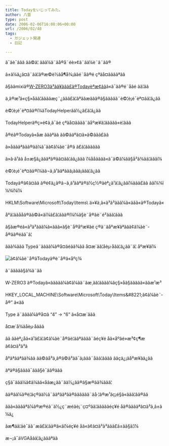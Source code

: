 ```yaml
---
title: Todayをいじってみた。
author: 八雲
type: post
date: 2006-02-06T16:08:06+00:00
url: /2006/02/48
tags:
  - ガジェット関連
  - 日記

---
```

ã¯ãè¯ããã ãã©â¦ ããã¼ã¨ãå®å¨éè»¢ã¨ãä¼è¨ã¨ãã®
  
ã±ã¼ã¿ã¤ã¨ãã¦ã®æ©è½ãå¶å¾¡ããé¨åã®é çªãå¤ããããªãã
  
ã§ããmixiã®[W-ZERO3ã³ãã¥ããã£ã®Todayèªæ¢ãã][1]ã«ã¯ãã®é¨åãé ãã¦ãã
  
ä¸ã®æ¹ã«ç§»åãã¦ããããæç¨¿ããã£ã¦ãªããæããã®ã§ããããã¨è©¦è¡é¯èª¤ãã¦ã¿ãã

è©¦è¡é¯èª¤ãã®ï¼ãTodayHelperãä½¿ã£ã¦ã¿ãã
  
TodayHelperã®ç»é¢ä¸ã¯ãé çªãå¤ãããã¨ãåºæ¥ã¦ããããã«è¦ããã
  
å®éã®Todayã«åæ ãããªãã ãã©ãäºã¤ã»ã©ããã£ãã
  
ã»åãããªããã®ãã¼ã¯âã¢ã¼ãè¨­å®â ã£ã¦ãããããã
  
ã»ã·ã¹ãã å±æ§ã¿ãããªã®ãã¤ãã¦ãã¿ããã ï¼ååãããã«ã¯ã©ã¼ãã§å²ã¾ãã¦ãããï¼

è©¦è¡é¯èª¤ãã®ï¼ãã¬ã¸ã¹ããªããã¡ããã¡ããã¦ã¿ãã
  
Todayã®ã¢ã¤ãã ã®é¢ä¿ã®ã¬ã¸ã¹ããªã®ä½ç½®ãèª¿ã¹ã¦ã¿ããï¼ããã£ãã ããï¼¾ï¼¾ï¼ï¼
  
HKLM\Software\Microsoft\Today\Items\ ä»¥ä¸ã«ã³ã³ãã­ã¼ã«ããã«ã®Todayã«
  
åºã¦ããååã®ãã©ã«ãï¼ã£ã¦ããã®ï¼ï¼ã§è¨­å®ãè¨é²ããã¦ããã
  
ã§ãæ®éã«ã³ã³ãã­ã¼ã«ããã«ã§è¨­å®åºæ¥ãé ç®ã¨ãåºæ¥ãªãâã¢ã¼ãè¨­å®âã®éãã¯â¦
  
ããã¾ããã Typeã¨ããã­ã¼ã®å¤ãéãã¾ãã å¤æ´ãã¦åèµ·åãã¦ã¿ãã¨â¦ åºæ¥ãï¼
  
![ã¢ã¼ãè¨å®ãTodayã®è¨å®ã«åºç¾][2]
  
ã¨ããããã§ã¾ã¨ãã

W-ZERO3 ã®Todayã«ããããã¼ã¢ã¼ãã¨ãæ¸ãã¦ãããã¼ãç§»åã§ããããã«ããæ¹æ³

HKEY\_LOCAL\_MACHINE\Software\Microsoft\Today\Items\&#8221;ã¢ã¼ãè¨­å®&#8221; ã«ãã
  
Type ã¨ããã­ã¼ã®å¤ã &#8220;4&#8221; -> &#8220;6&#8221; ã«å¤æ´ããã

å¤æ´å¾ãåèµ·åããã

ãã ããèª¿å­ã«ä¹ã£ã¦ã¢ã¼ãè¨­å®ãè¦ããªãããã¨ãéç¥é åã«åºãé»æ³¢ç¶æã¢ã¤ã³ã³ã
  
åºãªããªãã¾ãã ãã©ãå³ä¸ã®ã©ã³ãã¯ã¡ããã¨åãã¦ãããã ããçä¿¡ãåºæ¥ãã¿ãã
  
ãªã®ã§ãããã¯ããã§è¯ãã®ããã
  
ç§ã¯ããã¼ã¢ã¼ãã«åãæ¿ãã¨ãä½¿ãã®ã§æ®ãã¾ããâ¦
  
ãã®ãã¼ã®è¦ãç®ãä½ã¨ããªããªãã®ãã­ãããã¨ãå·¦ã®æ¹ãç¡é§ã«ããã¦ãã®ãã
  
ããã«ããããªã¼ã®æ®éã¨ä½¿ç¨æéãè¡¨ç¤ºãã¦ãããããéç¥é åã®ããããªã¤ã³ã¸ã±ã¼ã¿
  
ãæ¶ãã¦ãè¯ãã¨æã£ã¦ãã®ã«ãï¼éç¥é åã«ã¢ã¤ã³ã³ããã£ã±ãã§â¦ï¼

æ¬¡ã¯ãVGAåãã¦ã¿ãããªãã

 [1]: //mixi.jp/view_bbs.pl?id=4327694&comm_id=369642
 [2]: //www.ziomatrix.org/wp-content/uploads/2006/02/SCRN0002.jpg
